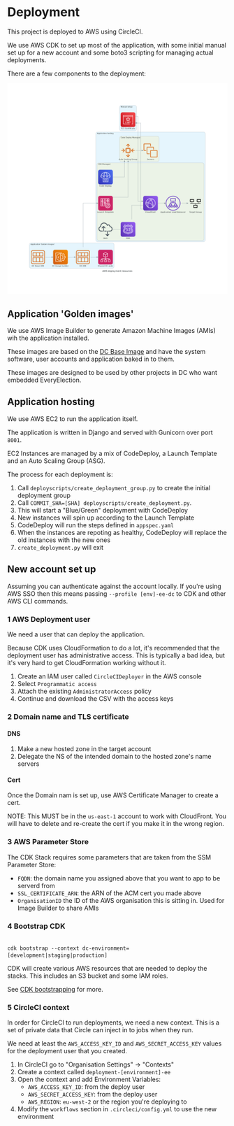# Deployment 

This project is deployed to AWS using CircleCI.

We use AWS CDK to set up most of the application, with some initial manual set up for a new account
and some boto3 scripting for managing actual deployments.

There are a few components to the deployment:

![](aws-resources.png)

## Application 'Golden images'

We use AWS Image Builder to generate Amazon Machine Images (AMIs) wih the application installed.

These images are based on the [DC Base Image](https://github.com/DemocracyClub/dc_image_builder) and have 
the system software, user accounts and application baked in to them.

These images are designed to be used by other projects in DC who want embedded EveryElection.

## Application hosting

We use AWS EC2 to run the application itself.

The application is written in Django and served with Gunicorn over port `8001`.

EC2 Instances are managed by a mix of CodeDeploy, a Launch Template and an Auto Scaling Group (ASG).

The process for each deployment is:

1. Call `deployscripts/create_deployment_group.py` to create the initial deployment group
2. Call `COMMIT_SHA=[SHA] deployscripts/create_deployment.py`.
3. This will start a "Blue/Green" deployment with CodeDeploy
4. New instances will spin up according to the Launch Template
5. CodeDeploy will run the steps defined in `appspec.yaml`
6. When the instances are repoting as healthy, CodeDeploy will replace the old instances with the new ones
7. `create_deployment.py` will exit


## New account set up

Assuming you can authenticate against the account locally. If you're using  
AWS SSO then this means passing `--profile [env]-ee-dc` to CDK and other AWS CLI commands.

### 1 AWS Deployment user

We need a user that can deploy the application.

Because CDK uses CloudFormation to do a lot, it's recommended that the deployment user has administrative 
access. This is typically a bad idea, but it's very hard to get CloudFormation working without it.

1. Create an IAM user called `CircleCIDeployer` in the AWS console
2. Select `Programmatic access`
3. Attach the existing `AdministratorAccess` policy
4. Continue and download the CSV with the access keys

### 2 Domain name and TLS certificate

#### DNS
1. Make a new hosted zone in the target account
2. Delegate the NS of the intended domain to the hosted zone's name servers

#### Cert
Once the Domain nam is set up, use AWS Certificate Manager to create a cert.

NOTE: This MUST be in the `us-east-1` account to work with CloudFront. You will have to delete and re-create
the cert if you make it in the wrong region.

### 3 AWS Parameter Store

The CDK Stack requires some parameters that are taken from the SSM Parameter Store:

* `FQDN`: the domain name you assigned above that you want to app to be serverd from
* `SSL_CERTIFICATE_ARN`: the ARN of the ACM cert you made above
* `OrganisationID` the ID of the AWS organisation this is sitting in. Used for Image Builder to share AMIs


### 4 Bootstrap CDK

```shell

cdk bootstrap --context dc-environment=[development|staging|production]
```

CDK will create various AWS resources that are needed to deploy the stacks. This includes
an S3 bucket and some IAM roles.

See [CDK bootstrapping](https://docs.aws.amazon.com/cdk/v2/guide/bootstrapping.html) for more.

### 5 CircleCI context

In order for CircleCI to run deployments, we need a new context. This is a set of private 
data that Circle can inject in to jobs when they run.

We need at least the `AWS_ACCESS_KEY_ID` and `AWS_SECRET_ACCESS_KEY` values for the deployment user that you 
created.


1. In CircleCI go to "Organisation Settings" -> "Contexts"
2. Create a context called `deployment-[environment]-ee`
3. Open the context and add Environment Variables:
   * `AWS_ACCESS_KEY_ID`: from the deploy user
   * `AWS_SECRET_ACCESS_KEY`: from the deploy user
   * `AWS_REGION`: `eu-west-2` or the region you're deploying to
4. Modify the `workflows` section in `.circleci/config.yml` to use the new environment 
